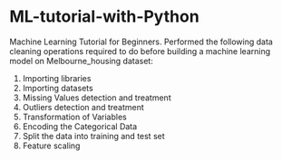 # ML-tutorial-with-Python

Machine Learning Tutorial for Beginners. Performed the following data cleaning operations required to do before building a machine learning model on Melbourne_housing dataset:
1. Importing libraries
2. Importing datasets
3. Missing Values detection and treatment
4. Outliers detection and treatment
5. Transformation of Variables
6. Encoding the Categorical Data
7. Split the data into training and test set
8. Feature scaling
